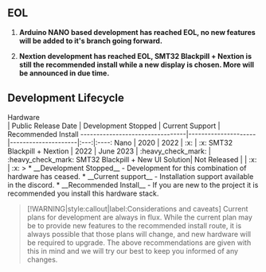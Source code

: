 <!-- panels:start -->
<!-- panels:title -->
## EOL
<!-- div:panels -->
1. __Arduino NANO based development has reached EOL, no new features will be added to it's branch going forward.__ 
>
2. __Nextion development has reached EOL, SMT32 Blackpill + Nextion is still the recommended install while a new display is chosen. More will be announced in due time.__ 
<!-- panels:end -->

## Development Lifecycle
>
<div style="width:230px">Hardware</div>| Public Release Date | Development Stopped | Current Support    | Recommended Install 
---------------------------------|---------------------|---------------------|:---:|:----:
 Nano                      | 2020                | 2022                | :x:                | :x:                 
 SMT32 Blackpill + Nextion | 2022                | June 2023           | :heavy_check_mark: | :heavy_check_mark:  
 SMT32 Blackpill + New UI Solution| Not Released      |                     | :x:                | :x:                 
>
* __Development Stopped__ - Development for this combination of hardware has ceased.
* __Current support__ - Installation support available in the discord.
* __Recommended Install__ - If you are new to the project it is recommended you install this hardware stack.

>[!WARNING|style:callout|label:Considerations and caveats] Current plans for development are always in flux.  While the current plan may be to provide new features to the recommended install route, it is always possible that those plans will change, and new hardware will be required to upgrade.  The above recommendations are given with this in mind and we will try our best to keep you informed of any changes.


